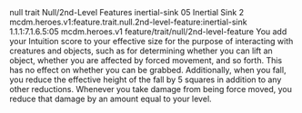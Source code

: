 <ability>
  <metadata>
    <class>null</class>
    <feature_type>trait</feature_type>
    <file_dpath>Null/2nd-Level Features</file_dpath>
    <item_id>inertial-sink</item_id>
    <item_index>05</item_index>
    <item_name>Inertial Sink</item_name>
    <level>2</level>
    <scc>mcdm.heroes.v1:feature.trait.null.2nd-level-feature:inertial-sink</scc>
    <scdc>1.1.1:7.1.6.5:05</scdc>
    <source>mcdm.heroes.v1</source>
    <type>feature/trait/null/2nd-level-feature</type>
  </metadata>
  <effects>
    <effect type="mundane">You add your Intuition score to your effective size for the purpose of interacting with creatures and objects, such as for determining whether you can lift an object, whether you are affected by forced movement, and so forth. This has no effect on whether you can be grabbed.
Additionally, when you fall, you reduce the effective height of the fall by 5 squares in addition to any other reductions. Whenever you take damage from being force moved, you reduce that damage by an amount equal to your level.</effect>
  </effects>
</ability>
